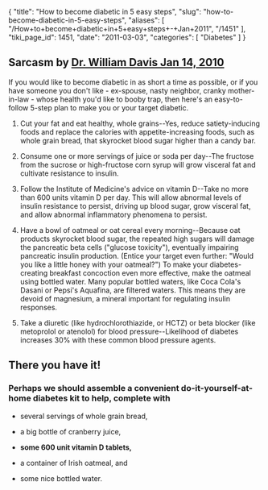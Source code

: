 {
  "title": "How to become diabetic in 5 easy steps",
  "slug": "how-to-become-diabetic-in-5-easy-steps",
  "aliases": [
    "/How+to+become+diabetic+in+5+easy+steps+-+Jan+2011",
    "/1451"
  ],
  "tiki_page_id": 1451,
  "date": "2011-03-03",
  "categories": [
    "Diabetes"
  ]
}


## Sarcasm by [Dr. William Davis Jan 14, 2010](http://heartscanblog.blogspot.com/2011/01/how-to-become-diabetic-in-5-easy-steps.html?utm_source=feedburner&utm_medium=feed&utm_campaign=Feed%3A+blogspot%2Ftpzx+%28The+Heart+Scan+Blog%29&utm_content=Google+Reader)

If you would like to become diabetic in as short a time as possible, or if you have someone you don't like - ex-spouse, nasty neighbor, cranky mother-in-law - whose health you'd like to booby trap, then here's an easy-to-follow 5-step plan to make you or your target diabetic.

1. Cut your fat and eat healthy, whole grains--Yes, reduce satiety-inducing foods and replace the calories with appetite-increasing foods, such as whole grain bread, that skyrocket blood sugar higher than a candy bar.

1. Consume one or more servings of juice or soda per day--The fructose from the sucrose or high-fructose corn syrup will grow visceral fat and cultivate resistance to insulin.

1. Follow the Institute of Medicine's advice on vitamin D--Take no more than 600 units vitamin D per day. This will allow abnormal levels of insulin resistance to persist, driving up blood sugar, grow visceral fat, and allow abnormal inflammatory phenomena to persist.

1. Have a bowl of oatmeal or oat cereal every morning--Because oat products skyrocket blood sugar, the repeated high sugars will damage the pancreatic beta cells ("glucose toxicity"), eventually impairing pancreatic insulin production. (Entice your target even further: "Would you like a little honey with your oatmeal?") To make your diabetes-creating breakfast concoction even more effective, make the oatmeal using bottled water. Many popular bottled waters, like Coca Cola's Dasani or Pepsi's Aquafina, are filtered waters. This means they are devoid of magnesium, a mineral important for regulating insulin responses.

1. Take a diuretic (like hydrochlorothiazide, or HCTZ) or beta blocker (like metoprolol or atenolol) for blood pressure--Likelihood of diabetes increases 30% with these common blood pressure agents.

## There you have it!

### Perhaps we should assemble a convenient do-it-yourself-at-home diabetes kit to help, complete with

* several servings of whole grain bread, 

* a big bottle of cranberry juice, 

*  **some 600 unit vitamin D tablets,** 

* a container of Irish oatmeal, and 

* some nice bottled water.